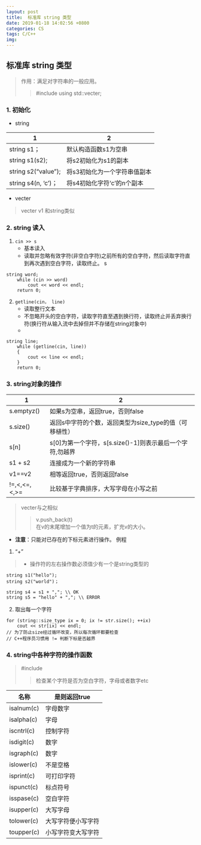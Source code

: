 ```yaml
---
layout: post
title:  标准库 string 类型
date: 2019-01-18 14:02:56 +0800
categories: CS
tags: C/C++
img: 
---
```



## 标准库 string 类型
> 作用：满足对字符串的一般应用。
>> #include <string>
>> using std::vecter;


### 1. 初始化
* string

 1 | 2
---|---
string s1； | 默认构造函数s1为空串 
 string s1(s2);| 将s2初始化为s1的副本
 string s2(“value”);| 将s3初始化为一个字符串值副本
 string s4(n, ‘c’)；|将s4初始化字符‘c’的n个副本
* vecter
> vecter <Type> v1 和string类似
### 2. string 读入
 1. `cin >> s`
    * 基本读入
    * 读取并忽略有效字符(非空白字符)之前所有的空白字符，然后读取字符直到再次遇到空白字符，读取终止。
s

```
string word;
	while (cin >> word)
		cout << word << endl;
	return 0;
```

2. `getline(cin， line)`
   * 读取整行文本
   * 不忽略开头的空白字符，读取字符直至遇到换行符，读取终止并丢弃换行符(换行符从输入流中去掉但并不存储在string对象中)
   * 
```
string line;
	while (getline(cin, line))
	{
		cout << line << endl;
	}
	return 0;
```
### 3. string对象的操作

1| 2  
---|---
s.emptyz() | 如果s为空串，返回true，否则false 
s.size()|返回s中字符的个数，返回类型为size_type的值（可移植性）
s[n] | s[0]为第一个字符，s[s.size()-1]则表示最后一个字符,勿越界
s1 + s2 | 连接成为一个新的字符串
v1==v2 | 相等返回true，否则返回false
!=,<,<=,<,>=|比较基于字典排序，大写字母在小写之前

> vecter与之相似
>> v.push_back(t)\
>> 在v的末尾增加一个值为t的元素，扩充v的大小。

* **注意**：只能对已存在的下标元素进行操作。
例程
1.  “+”
>  + 操作符的左右操作数必须值少有一个是string类型的
```
string s1("hello");
string s2("world")；

string s4 = s1 + ","; \\ OK
string s5 = "hello" + ","; \\ ERROR

```
2. 取出每一个字符

```
for (string::size_type ix = 0; ix != str.size(); ++ix)
    cout << str[ix] << endl;
// 为了防止size经过循环改变，所以每次循环都要检查
// C++程序员习惯用 != 判断下标是否越界 
```

### 4. string中各种字符的操作函数
> #include <cctype>
>> 检查某个字符是否为空白字符，字母或者数字etc

名称 | 是则返回true
---|---
isalnum(c)|字母数字
isalpha(c)|字母
iscntrl(c)|控制字符
isdigit(c)|数字
isgraph(c)|数字
islower(c)|不是空格
isprint(c)|可打印字符
ispunct(c)|标点符号
isspase(c)|空白字符
isupper(c)|大写字母
tolower(c)|大写字符便小写字符
toupper(c)|小写字符变大写字符

```

```





